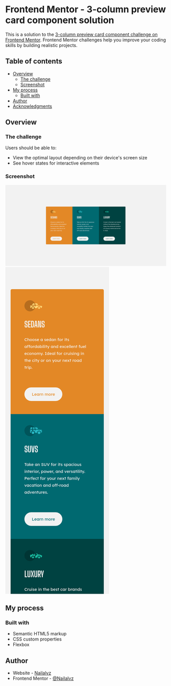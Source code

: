 # Frontend Mentor - 3-column preview card component solution

This is a solution to the [3-column preview card component challenge on Frontend Mentor](https://www.frontendmentor.io/challenges/3column-preview-card-component-pH92eAR2-). Frontend Mentor challenges help you improve your coding skills by building realistic projects.

## Table of contents

- [Overview](#overview)
  - [The challenge](#the-challenge)
  - [Screenshot](#screenshot)
- [My process](#my-process)
  - [Built with](#built-with)
- [Author](#author)
- [Acknowledgments](#acknowledgments)

## Overview

### The challenge

Users should be able to:

- View the optimal layout depending on their device's screen size
- See hover states for interactive elements

### Screenshot

![](./screenshots/desktop-desing-screeshot.png)
![](./screenshots/mobile-desing-screenshot.png)

## My process

### Built with

- Semantic HTML5 markup
- CSS custom properties
- Flexbox

## Author

- Website - [Nailalvz](https://github.com/Nailalvz)
- Frontend Mentor - [@Nailalvz](https://www.frontendmentor.io/profile/Nailalvz)
